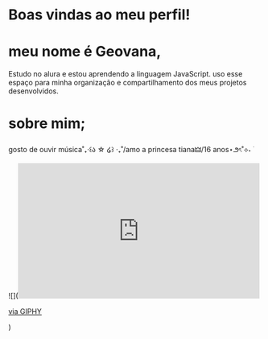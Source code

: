 # Boas vindas ao meu perfil!

# meu nome é Geovana,

Estudo no alura e estou aprendendo a linguagem JavaScript.
uso esse espaço para minha organização e compartilhamento dos meus projetos desenvolvidos.

# sobre mim;
gosto de ouvir música˚₊‧꒰ა ☆ ໒꒱ ‧₊˚/amo a princesa tiana🜲/16 anos⋆౨ৎ˚⟡˖ ࣪

![](<iframe src="https://giphy.com/embed/leVokBVhHY1aw" width="480" height="269" style="" frameBorder="0" class="giphy-embed" allowFullScreen></iframe><p><a href="https://giphy.com/gifs/disney-walt-disney-animation-studios-tiana-the-princess-and-frog-leVokBVhHY1aw">via GIPHY</a></p>)
